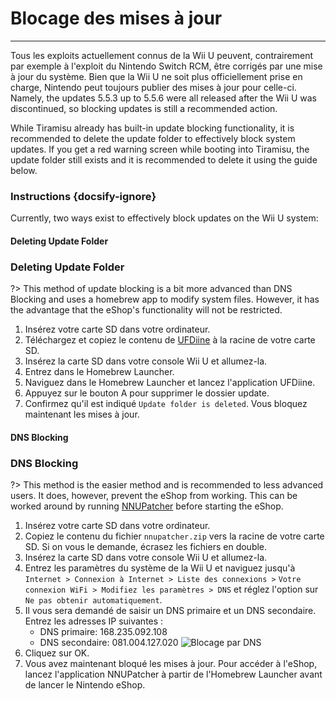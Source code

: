 # Blocage des mises à jour
---
Tous les exploits actuellement connus de la Wii U peuvent, contrairement par exemple à l'exploit du Nintendo Switch RCM, être corrigés par une mise à jour du système. Bien que la Wii U ne soit plus officiellement prise en charge, Nintendo peut toujours publier des mises à jour pour celle-ci. Namely, the updates 5.5.3 up to 5.5.6 were all released after the Wii U was discontinued, so blocking updates is still a recommended action.

While Tiramisu already has built-in update blocking functionality, it is recommended to delete the update folder to effectively block system updates. If you get a red warning screen while booting into Tiramisu, the update folder still exists and it is recommended to delete it using the guide below.

### Instructions {docsify-ignore}

Currently, two ways exist to effectively block updates on the Wii U system:
<!-- tabs:start -->

#### **Deleting Update Folder**

### Deleting Update Folder

?> This method of update blocking is a bit more advanced than DNS Blocking and uses a homebrew app to modify system files. However, it has the advantage that the eShop's functionality will not be restricted.
1. Insérez votre carte SD dans votre ordinateur.
1. Téléchargez et copiez le contenu de [UFDiine](https://github.com/GaryOderNichts/UFDiine/releases) à la racine de votre carte SD.
1. Insérez la carte SD dans votre console Wii U et allumez-la.
1. Entrez dans le Homebrew Launcher.
1. Naviguez dans le Homebrew Launcher et lancez l'application UFDiine.
1. Appuyez sur le bouton A pour supprimer le dossier update.
1. Confirmez qu'il est indiqué `Update folder is deleted`. Vous bloquez maintenant les mises à jour.

#### **DNS Blocking**

### DNS Blocking

?> This method is the easier method and is recommended to less advanced users. It does, however, prevent the eShop from working. This can be worked around by running [NNUPatcher](https://wiiubru.com/appstore/zips/nnupatcher.zip) before starting the eShop.
1. Insérez votre carte SD dans votre ordinateur.
1. Copiez le contenu du fichier `nnupatcher.zip` vers la racine de votre carte SD. Si on vous le demande, écrasez les fichiers en double.
1. Insérez la carte SD dans votre console Wii U et allumez-la.
1. Entrez les paramètres du système de la Wii U et naviguez jusqu'à `Internet > Connexion à Internet > Liste des connexions >` `Votre connexion WiFi > Modifiez les paramètres > DNS` et réglez l'option sur `Ne pas obtenir automatiquement`.
1. Il vous sera demandé de saisir un DNS primaire et un DNS secondaire. Entrez les adresses IP suivantes :
    - DNS primaire: 168.235.092.108
    - DNS secondaire: 081.004.127.020 <img src="docs/assets/img/DNS.png" alt="Blocage par DNS" />
1. Cliquez sur OK.
1. Vous avez maintenant bloqué les mises à jour. Pour accéder à l'eShop, lancez l'application NNUPatcher à partir de l'Homebrew Launcher avant de lancer le Nintendo eShop.

<!-- tabs:end -->
